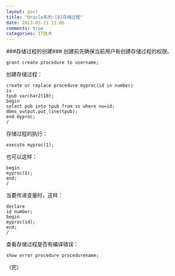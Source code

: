 ```yaml
---
layout: post
title: "Oracle系列:[8]存储过程"
date: 2013-03-21 21:06
comments: true
categories: IT技术
---
```

###存储过程的创建###
创建前先确保当前用户有创建存储过程的权限。
```
grant create procedure to username;
```
创建存储过程：
```
create or replace procedure myproc(id in number)
is
tpub varchar2(10);
begin
select pub into tpub from ss where no=id;
dbms_output.put_line(tpub);
end myproc;
/
```

<!-- more -->

存储过程的执行：
```
execute myproc(1);
```
也可以这样：
```
begin
myproc(1);
end;
/
```
当要传递变量时，这样：
```
declare
id number;
begin
myproc(id);
end;
/
```
查看存储过程是否有编译错误：
```
show error procedure procedurename;
```

（完）
